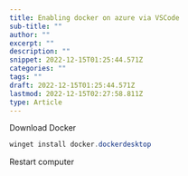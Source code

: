 ```yaml
---
title: Enabling docker on azure via VSCode
sub-title: ""
author: ""
excerpt: ""
description: ""
snippet: 2022-12-15T01:25:44.571Z
categories: ""
tags: ""
draft: 2022-12-15T01:25:44.571Z
lastmod: 2022-12-15T02:27:58.811Z
type: Article
---
```


Download Docker

```powershell
winget install docker.dockerdesktop
```

Restart computer

